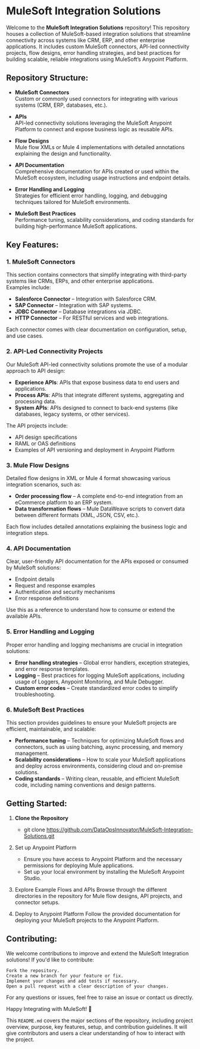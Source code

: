 # MuleSoft Integration Solutions

Welcome to the **MuleSoft Integration Solutions** repository! This repository houses a collection of MuleSoft-based integration solutions that streamline connectivity across systems like CRM, ERP, and other enterprise applications. It includes custom MuleSoft connectors, API-led connectivity projects, flow designs, error handling strategies, and best practices for building scalable, reliable integrations using MuleSoft’s Anypoint Platform.

## Repository Structure:

- **MuleSoft Connectors**  
  Custom or commonly used connectors for integrating with various systems (CRM, ERP, databases, etc.).
  
- **APIs**  
  API-led connectivity solutions leveraging the MuleSoft Anypoint Platform to connect and expose business logic as reusable APIs.

- **Flow Designs**  
  Mule flow XMLs or Mule 4 implementations with detailed annotations explaining the design and functionality.

- **API Documentation**  
  Comprehensive documentation for APIs created or used within the MuleSoft ecosystem, including usage instructions and endpoint details.

- **Error Handling and Logging**  
  Strategies for efficient error handling, logging, and debugging techniques tailored for MuleSoft environments.

- **MuleSoft Best Practices**  
  Performance tuning, scalability considerations, and coding standards for building high-performance MuleSoft applications.

## Key Features:

### 1. MuleSoft Connectors

This section contains connectors that simplify integrating with third-party systems like CRMs, ERPs, and other enterprise applications.  
Examples include:
- **Salesforce Connector** – Integration with Salesforce CRM.
- **SAP Connector** – Integration with SAP systems.
- **JDBC Connector** – Database integrations via JDBC.
- **HTTP Connector** – For RESTful services and web integrations.

Each connector comes with clear documentation on configuration, setup, and use cases.

### 2. API-Led Connectivity Projects

Our MuleSoft API-led connectivity solutions promote the use of a modular approach to API design:
- **Experience APIs**: APIs that expose business data to end users and applications.
- **Process APIs**: APIs that integrate different systems, aggregating and processing data.
- **System APIs**: APIs designed to connect to back-end systems (like databases, legacy systems, or other services).

The API projects include:
- API design specifications
- RAML or OAS definitions
- Examples of API versioning and deployment in Anypoint Platform

### 3. Mule Flow Designs

Detailed flow designs in XML or Mule 4 format showcasing various integration scenarios, such as:
- **Order processing flow** – A complete end-to-end integration from an eCommerce platform to an ERP system.
- **Data transformation flows** – Mule DataWeave scripts to convert data between different formats (XML, JSON, CSV, etc.).

Each flow includes detailed annotations explaining the business logic and integration steps.

### 4. API Documentation

Clear, user-friendly API documentation for the APIs exposed or consumed by MuleSoft solutions:
- Endpoint details
- Request and response examples
- Authentication and security mechanisms
- Error response definitions

Use this as a reference to understand how to consume or extend the available APIs.

### 5. Error Handling and Logging

Proper error handling and logging mechanisms are crucial in integration solutions:
- **Error handling strategies** – Global error handlers, exception strategies, and error response templates.
- **Logging** – Best practices for logging MuleSoft applications, including usage of Loggers, Anypoint Monitoring, and Mule Debugger.
- **Custom error codes** – Create standardized error codes to simplify troubleshooting.

### 6. MuleSoft Best Practices

This section provides guidelines to ensure your MuleSoft projects are efficient, maintainable, and scalable:
- **Performance tuning** – Techniques for optimizing MuleSoft flows and connectors, such as using batching, async processing, and memory management.
- **Scalability considerations** – How to scale your MuleSoft applications and deploy across environments, considering cloud and on-premise solutions.
- **Coding standards** – Writing clean, reusable, and efficient MuleSoft code, including naming conventions and design patterns.

## Getting Started:

1. **Clone the Repository**  
 
     - git clone https://github.com/DataOpsInnovator/MuleSoft-Integration-Solutions.git

2. Set up Anypoint Platform

    - Ensure you have access to Anypoint Platform and the necessary permissions for deploying Mule applications.
    - Set up your local environment by installing the MuleSoft Anypoint Studio.

3. Explore Example Flows and APIs
Browse through the different directories in the repository for Mule flow designs, API projects, and connector setups.

4. Deploy to Anypoint Platform
Follow the provided documentation for deploying your MuleSoft projects to the Anypoint Platform.


## Contributing:
We welcome contributions to improve and extend the MuleSoft Integration solutions! If you'd like to contribute:
    
    Fork the repository.
    Create a new branch for your feature or fix.
    Implement your changes and add tests if necessary.
    Open a pull request with a clear description of your changes.

For any questions or issues, feel free to raise an issue or contact us directly.


Happy Integrating with MuleSoft! 🚀

This `README.md` covers the major sections of the repository, including project overview, purpose, key features, setup, and contribution guidelines. It will give contributors and users a clear understanding of how to interact with the project.

